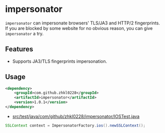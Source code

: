 # impersonator

`impersonator` can
impersonate browsers' TLS/JA3 and HTTP/2 fingerprints. If you are blocked by some
website for no obvious reason, you can give `impersonator` a try.

## Features
- Supports JA3/TLS fingerprints impersonation.

## Usage

```xml
<dependency>
    <groupId>com.github.zhkl0228</groupId>
    <artifactId>impersonator</artifactId>
    <version>1.0.1</version>
</dependency>
```
- [src/test/java/com/github/zhkl0228/impersonator/IOSTest.java](https://github.com/zhkl0228/impersonator/blob/master/src/test/java/com/github/zhkl0228/impersonator/IOSTest.java)
```java
SSLContext context = ImpersonatorFactory.ios().newSSLContext();
```
